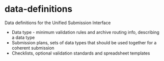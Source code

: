 # data-definitions

Data definitions for the Unified Submission Interface

* Data type - minimum validation rules and archive routing info, describing a data type
* Submission plans, sets of data types that should be used together for a coherent submission
* Checklists, optional validation standards and spreadsheet templates


